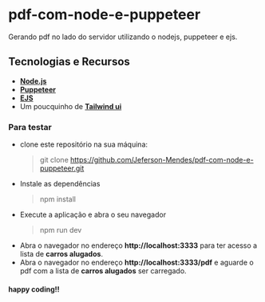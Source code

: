 # pdf-com-node-e-puppeteer
Gerando pdf no lado do servidor utilizando o nodejs, puppeteer e ejs.


## Tecnologias e Recursos

-  [**Node.js**](https://nodejs.org/en/)
- [**Puppeteer**](https://pptr.dev)
- [**EJS**](https://ejs.co)
- Um poucquinho de [**Tailwind ui**](https://tailwindui.com)


### Para testar
- clone este repositório na sua máquina:
	> git clone https://github.com/Jeferson-Mendes/pdf-com-node-e-puppeteer.git
- Instale as dependências
	> npm install
- Execute a aplicação e abra o seu navegador
	> npm run dev
- Abra o navegador no endereço **http://localhost:3333**  para ter acesso a lista de **carros alugados**.
- Abra o navegador no endereço **http://localhost:3333/pdf** e aguarde o pdf com a lista de **carros alugados** ser carregado.

#### happy coding!! 
